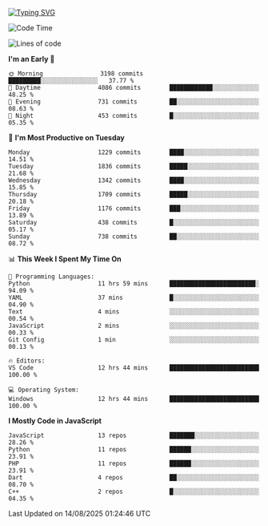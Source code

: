 [![Typing SVG](https://readme-typing-svg.demolab.com?font=Fira+Code&pause=1000&color=F7F7F7&random=false&width=435&lines=Hi+%F0%9F%91%8B%2C+I'm+Rafiu+Sidqi;Junior+Backend+Developer)](https://git.io/typing-svg)
<!--START_SECTION:waka-->
![Code Time](http://img.shields.io/badge/Code%20Time-844%20hrs%2022%20mins-blue)

![Lines of code](https://img.shields.io/badge/From%20Hello%20World%20I%27ve%20Written-2.6%20million%20lines%20of%20code-blue)

**I'm an Early 🐤** 

```text
🌞 Morning                3198 commits        █████████░░░░░░░░░░░░░░░░   37.77 % 
🌆 Daytime                4086 commits        ████████████░░░░░░░░░░░░░   48.25 % 
🌃 Evening                731 commits         ██░░░░░░░░░░░░░░░░░░░░░░░   08.63 % 
🌙 Night                  453 commits         █░░░░░░░░░░░░░░░░░░░░░░░░   05.35 % 
```
📅 **I'm Most Productive on Tuesday** 

```text
Monday                   1229 commits        ████░░░░░░░░░░░░░░░░░░░░░   14.51 % 
Tuesday                  1836 commits        █████░░░░░░░░░░░░░░░░░░░░   21.68 % 
Wednesday                1342 commits        ████░░░░░░░░░░░░░░░░░░░░░   15.85 % 
Thursday                 1709 commits        █████░░░░░░░░░░░░░░░░░░░░   20.18 % 
Friday                   1176 commits        ███░░░░░░░░░░░░░░░░░░░░░░   13.89 % 
Saturday                 438 commits         █░░░░░░░░░░░░░░░░░░░░░░░░   05.17 % 
Sunday                   738 commits         ██░░░░░░░░░░░░░░░░░░░░░░░   08.72 % 
```


📊 **This Week I Spent My Time On** 

```text
💬 Programming Languages: 
Python                   11 hrs 59 mins      ████████████████████████░   94.09 % 
YAML                     37 mins             █░░░░░░░░░░░░░░░░░░░░░░░░   04.90 % 
Text                     4 mins              ░░░░░░░░░░░░░░░░░░░░░░░░░   00.54 % 
JavaScript               2 mins              ░░░░░░░░░░░░░░░░░░░░░░░░░   00.33 % 
Git Config               1 min               ░░░░░░░░░░░░░░░░░░░░░░░░░   00.13 % 

🔥 Editors: 
VS Code                  12 hrs 44 mins      █████████████████████████   100.00 % 

💻 Operating System: 
Windows                  12 hrs 44 mins      █████████████████████████   100.00 % 
```

**I Mostly Code in JavaScript** 

```text
JavaScript               13 repos            ███████░░░░░░░░░░░░░░░░░░   28.26 % 
Python                   11 repos            ██████░░░░░░░░░░░░░░░░░░░   23.91 % 
PHP                      11 repos            ██████░░░░░░░░░░░░░░░░░░░   23.91 % 
Dart                     4 repos             ██░░░░░░░░░░░░░░░░░░░░░░░   08.70 % 
C++                      2 repos             █░░░░░░░░░░░░░░░░░░░░░░░░   04.35 % 
```




 Last Updated on 14/08/2025 01:24:46 UTC
<!--END_SECTION:waka-->
